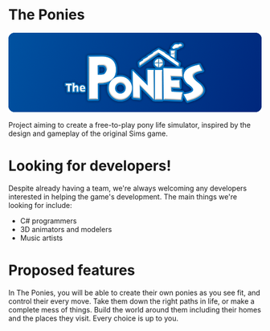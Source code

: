 # The Ponies
![PoniesLogoGH](PoniesLogoGH.png)

Project aiming to create a free-to-play pony life simulator, inspired by the design and gameplay of the original Sims game.

# Looking for developers!

Despite already having a team, we're always welcoming any developers interested in helping the game's development. The main things we're looking for include:
  - C# programmers
  - 3D animators and modelers
  - Music artists

# Proposed features

In The Ponies, you will be able to create their own ponies as you see fit, and control their every move. Take them down the right paths in life, or make a complete mess of things. Build the world around them including their homes and the places they visit. Every choice is up to you.
